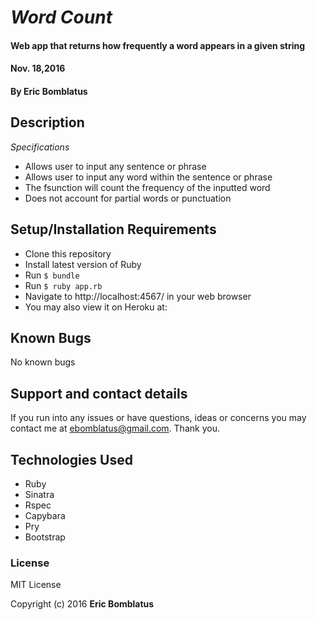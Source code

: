 # _Word Count_

#### Web app that returns how frequently a word appears in a given string
#### Nov. 18,2016

#### By **Eric Bomblatus**

## Description

_Specifications_
* Allows user to input any sentence or phrase
* Allows user to input any word within the sentence or phrase
* The fsunction will count the frequency of the inputted word
* Does not account for partial words or punctuation

## Setup/Installation Requirements

* Clone this repository
* Install latest version of Ruby
* Run `$ bundle`
* Run `$ ruby app.rb`
* Navigate to http://localhost:4567/ in your web browser
* You may also view it on Heroku at:

## Known Bugs

No known bugs

## Support and contact details

If you run into any issues or have questions, ideas or concerns you may contact me at ebomblatus@gmail.com. Thank you.

## Technologies Used

* Ruby
* Sinatra
* Rspec
* Capybara
* Pry
* Bootstrap

### License

MIT License

Copyright (c) 2016 **Eric Bomblatus**

